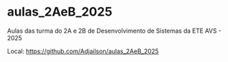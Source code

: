 # aulas_2AeB_2025
Aulas das turma do 2A e 2B de Desenvolvimento de Sistemas da ETE AVS - 2025

Local:
https://github.com/Adjailson/aulas_2AeB_2025
